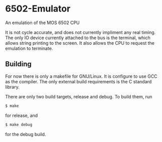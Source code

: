 # 6502-Emulator
An emulation of the MOS 6502 CPU

It is not cycle accurate, and does not currently impliment any real timing.
The only IO device currently attached to the bus is the terminal, which allows string
printing to the screen. It also allows the CPU to request the emulation to terminate.

## Building
For now there is only a makefile for GNU/Linux. It is configure to use GCC as the compiler. The only external build requirements is the C standard library.

There are only two build targets, release and debug. To build them, run 
```sh
$ make
```
for release, and
```sh
$ make debug
```
for the debug build.